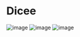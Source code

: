 # Dicee
![image](https://user-images.githubusercontent.com/76817118/211154520-4914a814-29ad-44e4-9cf4-507c5b791e72.png)
![image](https://user-images.githubusercontent.com/76817118/211154525-e2a16162-8c14-4c8f-883c-306ff0f61245.png)
![image](https://user-images.githubusercontent.com/76817118/211154537-0e8e2919-998e-474e-8c0d-4acb5db219c6.png)
